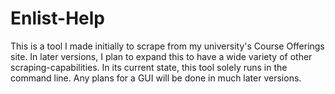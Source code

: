 # Enlist-Help
This is a tool I made initially to scrape from my university's Course Offerings site. In later versions, I plan to expand this to have a wide variety of other scraping-capabilities. In its current state, this tool solely runs in the command line. Any plans for a GUI will be done in much later versions.
